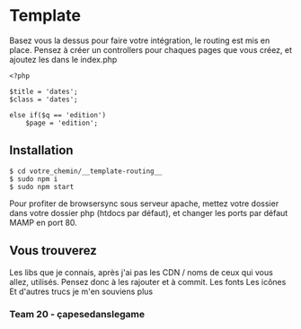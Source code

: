 # Template
Basez vous la dessus pour faire votre intégration, le routing est mis en place.
Pensez à créer un controllers pour chaques pages que vous créez, et ajoutez les dans le index.php
```shell
<?php

$title = 'dates';
$class = 'dates';
```

```shell
else if($q == 'edition')
	$page = 'edition';
```

## Installation

```shell
$ cd votre_chemin/__template-routing__
$ sudo npm i
$ sudo npm start
```
Pour profiter de browsersync sous serveur apache, mettez votre dossier dans votre dossier php (htdocs par défaut), et changer les ports par défaut MAMP en port 80.

## Vous trouverez

Les libs que je connais, après j'ai pas les CDN / noms de ceux qui vous allez, utilisés. Pensez donc à les rajouter et à commit.
Les fonts
Les icônes
Et d'autres trucs je m'en souviens plus

### Team 20 - çapesedanslegame
